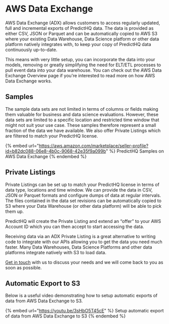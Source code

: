 # AWS Data Exchange

AWS Data Exchange (ADX) allows customers to access regularly updated, full and incremental exports of PredictHQ data. The data is provided as either CSV, JSON or Parquet and can be automatically copied to AWS S3 where your existing Data Warehouse, Data Science platform or other data platform natively integrates with, to keep your copy of PredictHQ data continuously up-to-date.

This means with very little setup, you can incorporate the data into your models, removing or greatly simplifying the need for ELT/ETL processes to pull event data into your data warehouse. You can check out the AWS Data Exchange Overview page if you're interested to read more on how AWS Data Exchange works.

## Samples

The sample data sets are not limited in terms of columns or fields making them valuable for business and data science evaluations. However, these data sets are limited to a specific location and restricted time window that might not suit your use case. These samples therefore represent a small fraction of the data we have available. We also offer Private Listings which are filtered to match your PredictHQ license.

{% embed url="https://aws.amazon.com/marketplace/seller-profile?id=b82dc088-06e8-4b0c-9068-42e35f9a099b" %}
PredictHQ Samples on AWS Data Exchange
{% endembed %}

## Private Listings

Private Listings can be set up to match your PredictHQ license in terms of data type, locations and time window. We can provide the data in CSV, JSON or Parquet formats and configure dumps of data at regular intervals. The files contained in the data set revisions can be automatically copied to S3 where your Data Warehouse (or other data platform) will be able to pick them up.

PredictHQ will create the Private Listing and extend an “offer” to your AWS Account ID which you can then accept to start accessing the data.

Receiving data via an ADX Private Listing is a great alternative to writing code to integrate with our APIs allowing you to get the data you need much faster. Many Data Warehouses, Data Science Platforms and other data platforms integrate natively with S3 to load data.

[Get in touch](https://www.predicthq.com/contact) with us to discuss your needs and we will come back to you as soon as possible.

## Automatic Export to S3

Below is a useful video demonstrating how to setup automatic exports of data from AWS Data Exchange to S3.

{% embed url="https://youtu.be/3sHbO5T45cE" %}
Setup automatic export of data from AWS Data Exchange to S3
{% endembed %}
